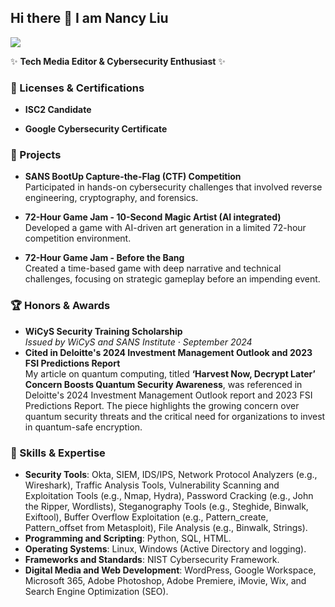 ## Hi there 👋 I am Nancy Liu
<a href="[https://linkedin.com](https://www.linkedin.com/in/nancychenyizhiliu/)"><img src="https://img.shields.io/badge/-LinkedIn-0072b1?&style=for-the-badge&logo=linkedin&logoColor=white" /></a>

✨ **Tech Media Editor & Cybersecurity Enthusiast** ✨  


### 📜 Licenses & Certifications
- **ISC2 Candidate**
  
- **Google Cybersecurity Certificate**  

### 🔨 Projects
- **SANS BootUp Capture-the-Flag (CTF) Competition**  
  Participated in hands-on cybersecurity challenges that involved reverse engineering, cryptography, and forensics.
  
- **72-Hour Game Jam - 10-Second Magic Artist (AI integrated)**  
  Developed a game with AI-driven art generation in a limited 72-hour competition environment.

- **72-Hour Game Jam - Before the Bang**  
  Created a time-based game with deep narrative and technical challenges, focusing on strategic gameplay before an impending event.

### 🏆 Honors & Awards
- **WiCyS Security Training Scholarship**  
  *Issued by WiCyS and SANS Institute · September 2024*
- **Cited in Deloitte's 2024 Investment Management Outlook and 2023 FSI Predictions Report**  
  My article on quantum computing, titled **‘Harvest Now, Decrypt Later’ Concern Boosts Quantum Security Awareness**, was referenced in Deloitte's 2024 Investment Management Outlook report and 2023 FSI Predictions Report. The piece highlights the growing concern over quantum security threats and the critical need for organizations to invest in quantum-safe encryption.
  
### 🧠 Skills & Expertise
- **Security Tools**: Okta, SIEM, IDS/IPS, Network Protocol Analyzers (e.g., Wireshark), Traffic Analysis Tools, Vulnerability Scanning and Exploitation Tools (e.g., Nmap, Hydra), Password Cracking (e.g., John the Ripper, Wordlists), Steganography Tools (e.g., Steghide, Binwalk, Exiftool), Buffer Overflow Exploitation (e.g., Pattern_create, Pattern_offset from Metasploit), File Analysis (e.g., Binwalk, Strings).
- **Programming and Scripting**: Python, SQL, HTML.
- **Operating Systems**: Linux, Windows (Active Directory and logging).
- **Frameworks and Standards**: NIST Cybersecurity Framework.
- **Digital Media and Web Development**: WordPress, Google Workspace, Microsoft 365, Adobe Photoshop, Adobe Premiere, iMovie, Wix, and Search Engine Optimization (SEO).

